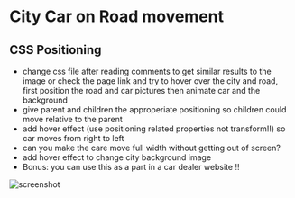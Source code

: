 # City Car on Road movement
## CSS Positioning

- change css file after reading comments to get similar results to the image or check the page link and try to hover over the city and road, first position the road and car pictures then animate car and the background
- give parent and children the approperiate positioning so children could move relative to the parent
- add hover effect (use positioning related properties not transform!!) so car moves from right to left
- can you make the care move full width without getting out of screen?
- add hover effect to change city background image
- Bonus: you can use this as a part in a car dealer website !!

![screenshot](images/screenshot.gif)